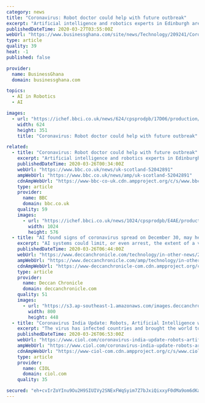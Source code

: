 ```yaml
---
category: news
title: "Coronavirus: Robot doctor could help with future outbreak"
excerpt: "Artificial intelligence and robotics experts in Edinburgh are working to create what they hope will be the first healthcare robots to hold a conversation with more than one person at a time. It is a project designed to help older people, but it could one day be used to help handle virus outbreaks like the coronavirus pandemic. \"It's not ..."
publishedDateTime: 2020-03-27T03:55:00Z
webUrl: "https://www.businessghana.com/site/news/Technology/209241/Coronavirus:-Robot-doctor-could-help-with-future-outbreak"
type: article
quality: 39
heat: -1
published: false

provider:
  name: BusinessGhana
  domain: businessghana.com

topics:
  - AI in Robotics
  - AI

images:
  - url: "https://ichef.bbci.co.uk/news/624/cpsprodpb/17D06/production/_111424579_oliverlemon_03.jpg"
    width: 624
    height: 351
    title: "Coronavirus: Robot doctor could help with future outbreak"

related:
  - title: "Coronavirus: Robot doctor could help with future outbreak"
    excerpt: "Artificial intelligence and robotics experts in Edinburgh are working to create what they hope will be the first healthcare robots to hold a conversation with more than one person at a time. It is a project designed to help older people, but it could one day be used to help handle virus outbreaks like the coronavirus pandemic. \"It's not ..."
    publishedDateTime: 2020-03-26T00:34:00Z
    webUrl: "https://www.bbc.co.uk/news/uk-scotland-52042891"
    ampWebUrl: "https://www.bbc.co.uk/news/amp/uk-scotland-52042891"
    cdnAmpWebUrl: "https://www-bbc-co-uk.cdn.ampproject.org/c/s/www.bbc.co.uk/news/amp/uk-scotland-52042891"
    type: article
    provider:
      name: BBC
      domain: bbc.co.uk
    quality: 59
    images:
      - url: "https://ichef.bbci.co.uk/news/1024/cpsprodpb/E4AE/production/_111424585_icub.jpg"
        width: 1024
        height: 576
  - title: "AI found signs of coronavirus spread on December 30, may help contain it in future"
    excerpt: "AI systems could limit, or even arrest, the extent of a viral outbreak and prevent it from becoming a pandemic"
    publishedDateTime: 2020-03-26T06:44:00Z
    webUrl: "https://www.deccanchronicle.com/technology/in-other-news/260320/ai-found-signs-of-coronavirus-spread-on-december-30-may-help-contain.html"
    ampWebUrl: "https://www.deccanchronicle.com/amp/technology/in-other-news/260320/ai-found-signs-of-coronavirus-spread-on-december-30-may-help-contain.html"
    cdnAmpWebUrl: "https://www-deccanchronicle-com.cdn.ampproject.org/c/s/www.deccanchronicle.com/amp/technology/in-other-news/260320/ai-found-signs-of-coronavirus-spread-on-december-30-may-help-contain.html"
    type: article
    provider:
      name: Deccan Chronicle
      domain: deccanchronicle.com
    quality: 51
    images:
      - url: "https://s3.ap-southeast-1.amazonaws.com/images.deccanchronicle.com/dc-Cover-hcs7puu0upskrh1earlsmqnmm2-20200326121104.Medi.jpeg"
        width: 800
        height: 448
  - title: "Coronavirus India Update: Robots, Artificial Intelligence will be taking care of patients in Isolation Wards"
    excerpt: "The virus has infected countries and brought the world to kneel. Amidst the lockdown and disrupted economy look at some clever way in which Artificial Intelligence i.e Robots are becoming a part of the fight to slow down Coronavirus and help healthcare workers. In its originating country, Coronavirus has claimed over 3000 people. The fight ..."
    publishedDateTime: 2020-03-26T06:53:00Z
    webUrl: "https://www.ciol.com/coronavirus-india-update-robots-artificial-intelligence-will-taking-care-patients-isolation-wards/"
    ampWebUrl: "https://www.ciol.com/coronavirus-india-update-robots-artificial-intelligence-will-taking-care-patients-isolation-wards/amp/"
    cdnAmpWebUrl: "https://www-ciol-com.cdn.ampproject.org/c/s/www.ciol.com/coronavirus-india-update-robots-artificial-intelligence-will-taking-care-patients-isolation-wards/amp/"
    type: article
    provider:
      name: CIOL
      domain: ciol.com
    quality: 35

secured: "eh+cvIrZoYInu9Ou2H9SIUIVy2SNExFWqSyim7Z7bJxiQixxyF0dMa9om6dKaafPBo2nlP6uFnqcSpQHoSR11mlqIYrxYtplgvh4FJWYEkjv8Ikhf2SqksYCMbMR0HJAIO4WAeXr5kIr1PrRd+5zPipcxjRnhNYZbLaeoZj275/+5W6nQV5atjhgbHV2PIygaJdjKjtVMkBOfwc9GlSQb7IfiL3sBA1W94IMLWxcYgjFFlLlkietaUpsGun+ke7noIiAnO6d/3/o2VHLGPmzlG+d2In2jTamHfBawNOW1LCQsGmKHcnN3SwSGsvsJxkD;LR6L0L2qPeNK1H22Yta2IA=="
---
```


